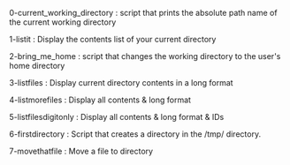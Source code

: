 0-current_working_directory : script that prints the absolute path name of the current working directory

1-listit : Display the contents list of your current directory

2-bring_me_home : script that changes the working directory to the user's home directory

3-listfiles : Display current directory contents in a long format

4-listmorefiles : Display all contents & long format

5-listfilesdigitonly : Display all contents & long format & IDs

6-firstdirectory : Script that creates a directory in the /tmp/ directory.

7-movethatfile : Move a file to directory

